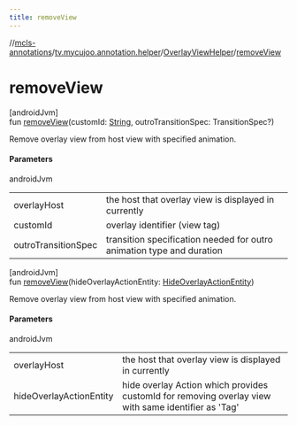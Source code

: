 ```yaml
---
title: removeView
---
```

//[mcls-annotations](../../../index.html)/[tv.mycujoo.annotation.helper](../index.html)/[OverlayViewHelper](index.html)/[removeView](remove-view.html)



# removeView



[androidJvm]\
fun [removeView](remove-view.html)(customId: [String](https://kotlinlang.org/api/latest/jvm/stdlib/kotlin/-string/index.html), outroTransitionSpec: TransitionSpec?)



Remove overlay view from host view with specified animation.



#### Parameters


androidJvm

| | |
|---|---|
| overlayHost | the host that overlay view is displayed in currently |
| customId | overlay identifier (view tag) |
| outroTransitionSpec | transition specification needed for outro animation type and duration |





[androidJvm]\
fun [removeView](remove-view.html)(hideOverlayActionEntity: [HideOverlayActionEntity](../../tv.mycujoo.annotation.domain.entity/-hide-overlay-action-entity/index.html))



Remove overlay view from host view with specified animation.



#### Parameters


androidJvm

| | |
|---|---|
| overlayHost | the host that overlay view is displayed in currently |
| hideOverlayActionEntity | hide overlay Action which provides customId for removing overlay view with same identifier as 'Tag' |




